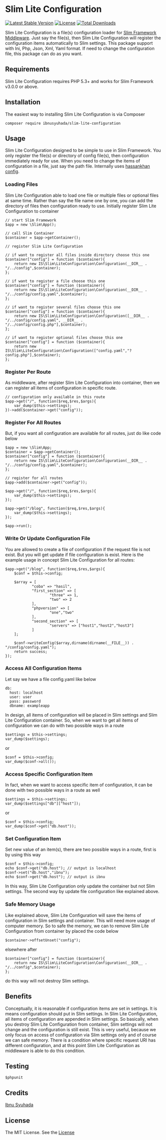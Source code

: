 # Slim Lite Configuration

[![Latest Stable Version](https://poser.pugx.org/ibnusyuhada/slim-lite-configuration/v/stable)](https://packagist.org/packages/ibnusyuhada/slim-lite-configuration) [![License](https://poser.pugx.org/ibnusyuhada/slim-lite-configuration/license)](https://github.com/ibnusyuhadap3/slim-lite-configuration/blob/master/LICENSE.md) [![Total Downloads](https://poser.pugx.org/ibnusyuhada/slim-lite-configuration/downloads)](https://packagist.org/packages/ibnusyuhada/slim-lite-configuration)

Slim Lite Configuration is a file(s) configuration loader for [Slim Framework Middleware](http://www.slimframework.com/). Just say the file(s), then Slim Lite Configuration will register the configuration items automatically to Slim settings. This package support with Ini, Php, Json, Xml, Yaml format. If need to change the configuration file, this package can do as you want.

## Requirements

Slim Lite Configuration requires PHP 5.3+ and works for Slim Framework v3.0.0 or above.

## Installation

The easiest way to installing Slim Lite Configuration is via Composer

```
composer require ibnusyuhada/slim-lite-configuration
```

## Usage

Slim Lite Configuration designed to be simple to use in Slim Framework. You only register the file(s) or directory of config file(s), then configuration immediately ready for use. When you need to change the items of configuration in a file, just say the path file. Internally uses [hassankhan config](https://github.com/hassankhan/config).

### Loading Files

Slim Lite Configuration able to load one file or multiple files or optional files at same time. Rather than say the file name one by one, you can add the directory of files then configuration ready to use. Initially register Slim Lite Configuration to container

```
// start Slim Framework
$app = new \Slim\App();

// call Slim Container
$container = $app->getContainer();

// register Slim Lite Configuration

// if want to register all files inside directory choose this one
$container["config"] = function ($container){
	return new IS\Slim\LiteConfiguration\Configuration(__DIR__ . "/../config",$container);
};

// if want to register a file choose this one
$container["config"] = function ($container){
	return new IS\Slim\LiteConfiguration\Configuration(__DIR__ . "/../config/config.yaml",$container);
};

// if want to register several files choose this one
$container["config"] = function ($container){
	return new IS\Slim\LiteConfiguration\Configuration([__DIR__ . "/../config/config.yaml", __DIR__ . "/../config/config.php"],$container);
};

// if want to register optional files choose this one
$container["config"] = function ($container){
	return new IS\Slim\LiteConfiguration\Configuration(["config.yaml","?config.php"],$container);
};
```

### Register Per Route

As middleware, after register Slim Lite Configuration into container, then we can register all items of configuration in specific route.

```
// configuration only available in this route
$app->get("/", function($req,$res,$args){
	var_dump($this->settings);
})->add($container->get("config"));
```

### Register For All Routes

But, if you want all configuration are available for all routes, just do like code below

```
$app = new \Slim\App;
$container = $app->getContainer();
$container["config"] = function ($container){
	return new IS\Slim\LiteConfiguration\Configuration(__DIR__ . "/../config/config.yaml",$container);
};

// register for all routes
$app->add($container->get("config"));

$app->get("/", function($req,$res,$args){
	var_dump($this->settings);
});

$app->get("/blog", function($req,$res,$args){
	var_dump($this->settings);
});

$app->run();
```

### Write Or Update Configuration File

You are allowed to create a file of configuration if the request file is not exist. But you will get update if file configuration is exist. Here is the example usage in concept Slim Lite Configuration for all routes:

```
$app->get("/blog", function($req,$res,$args){
	$conf = $this->config;
	
	$array = [
			"coba" => "hasil",
			"first_section" => [
					"three" => 1,
					"two" => 2
			],
			"phpversion" => [
					"one","two"
			],
			"second_section" => [
					"servers" => ["host1","host2","host3"]
			]
	];
	
	$conf->writeConfig($array,dirname(dirname(__FILE__)) . "/config/config.yaml");
	return success;
});
```

### Access All Configuration Items

Let say we have a file config.yaml like below

```
db:
  host: localhost
  user: user
  pass: password
  dbname: exampleapp
```

In design, all items of configuration will be placed in Slim settings and Slim Lite Configuration container. So, when we want to get all items of configuration we can do with two possible ways in a route

```
$settings = $this->settings;
var_dump($settings);
```

or

```
$conf = $this->config;
var_dump($conf->all());
```

### Access Specific Configuration Item

In fact, when we want to access specific item of configuration, it can be done with two possible ways in a route as well

```
$settings = $this->settings;
var_dump($settings["db"]["host"]);
```

or

```
$conf = $this->config;
var_dump($conf->get("db.host"));
```

### Set Configuration Item

Set new value of an item(s), there are two possible ways in a route, first is by using this way

```
$conf = $this->config;
echo $conf->get("db.host"); // output is localhost
$conf->set("db.host","ibnu");
echo $conf->get("db.host"); // output is ibnu
```

In this way, Slim Lite Configuration only update the container but not Slim settings. The second way by update file configuration like explained above.

### Safe Memory Usage

Like explained above, Slim Lite Configuration will save the items of configuration in Slim settings and container. This will need more usage of computer memory. So to safe the memory, we can to remove Slim Lite Configuration from container by placed the code below

```
$container->offsetUnset("config");
```

elsewhere after

```
$container["config"] = function ($container){
	return new IS\Slim\LiteConfiguration\Configuration(__DIR__ . "/../config",$container);
};
```
do this way will not destroy Slim settings.

## Benefits
Conceptually, it is reasonable if configuration items are set in settings. It is means configuration should put in Slim settings. In Slim Lite Configuration, all items of configuration are appended in Slim settings. So basically, when you destroy Slim Lite Configuration from container, Slim settings will not change and the configuration is still exist. This is very useful, because we only focus on access of configuration via Slim settings only and of course we can safe memory. There is a condition where specific request URI has different configuration, and at this point Slim Lite Configuration as middleware is able to do this condition.

## Testing
```
$phpunit
```

## Credits
[Ibnu Syuhada](https://github.com/ibnusyuhadap3)

## License
The MIT License. See the [License](https://github.com/ibnusyuhadap3/slim-lite-configuration/blob/master/LICENCE.md)
